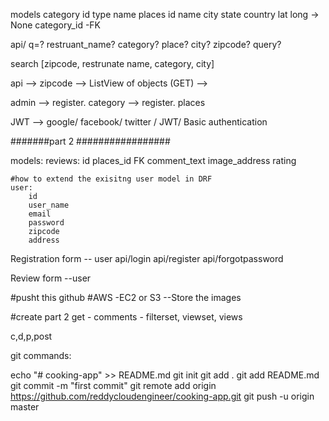 models
    category
        id
        type
        name
    places
        id
        name
        city
        state
        country
        lat
        long -> None
        category_id -FK

api/ q=? restruant_name? category? place? city? zipcode? query?

search [zipcode, restrunate name, category, city]

api --> zipcode --> ListView of objects (GET)
    -->

admin --> register. category
      --> register. places

JWT --> google/ facebook/ twitter / JWT/ Basic authentication


#######part 2 #################

models:
    reviews:
        id
        places_id FK
        comment_text
        image_address
        rating

    #how to extend the exisitng user model in DRF
    user:
        id
        user_name
        email
        password
        zipcode
        address

Registration form -- user
api/login
api/register
api/forgotpassword


Review form --user

#pusht this github
#AWS -EC2 or S3  --Store the images


#create part 2
get - comments - filterset, viewset, views

c,d,p,post


git commands:

echo "# cooking-app" >> README.md
git init
git add .
git add README.md
git commit -m "first commit"
git remote add origin https://github.com/reddycloudengineer/cooking-app.git
git push -u origin master

